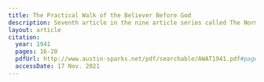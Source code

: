 ```yaml
---
title: The Practical Walk of the Believer Before God
description: Seventh article in the nine article series called The Normal Christian Life by Watchman Nee. This article was released in the November-December 1941 issue of a Witness and a Testimony.
layout: article
citation:
  year: 1941
  pages: 16-20
  pdfUrl: http://www.austin-sparks.net/pdf/searchable/AWAT1941.pdf#page=180&zoom=auto,-127,546
  accessDate: 17 Nov. 2021
---
```

